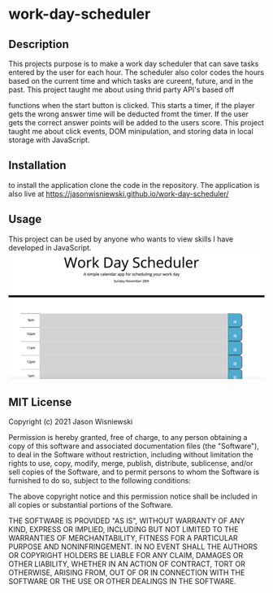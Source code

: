 # work-day-scheduler
## Description
This projects purpose is to make a work day scheduler that can save tasks entered by the user for each hour.  The scheduler also color codes the hours based on the current time and which tasks are cureent, future, and in the past.  This project taught me about using thrid party API's based off 


functions when the start button is clicked.  This starts a timer, if the player gets the wrong answer time will be deducted fromt the timer.  If the user gets the correct answer points will be added to the users score.  This project taught me about click events, DOM minipulation, and storing data in local storage with JavaScript.

## Installation
to install the application clone the code in the repository.  The application is also live at 
https://jasonwisniewski.github.io/work-day-scheduler/

## Usage
This project can be used by anyone who wants to view skills I have developed in JavaScript.
<img src="./assets/images/screen-shot.png">

## MIT License

Copyright (c) 2021 Jason Wisniewski

Permission is hereby granted, free of charge, to any person obtaining a copy
of this software and associated documentation files (the "Software"), to deal
in the Software without restriction, including without limitation the rights
to use, copy, modify, merge, publish, distribute, sublicense, and/or sell
copies of the Software, and to permit persons to whom the Software is
furnished to do so, subject to the following conditions:

The above copyright notice and this permission notice shall be included in all
copies or substantial portions of the Software.

THE SOFTWARE IS PROVIDED "AS IS", WITHOUT WARRANTY OF ANY KIND, EXPRESS OR
IMPLIED, INCLUDING BUT NOT LIMITED TO THE WARRANTIES OF MERCHANTABILITY,
FITNESS FOR A PARTICULAR PURPOSE AND NONINFRINGEMENT. IN NO EVENT SHALL THE
AUTHORS OR COPYRIGHT HOLDERS BE LIABLE FOR ANY CLAIM, DAMAGES OR OTHER
LIABILITY, WHETHER IN AN ACTION OF CONTRACT, TORT OR OTHERWISE, ARISING FROM,
OUT OF OR IN CONNECTION WITH THE SOFTWARE OR THE USE OR OTHER DEALINGS IN THE
SOFTWARE.